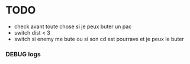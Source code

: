 # TODO
- check avant toute chose si je peux buter un pac
- switch dist < 3
- switch si enemy me bute ou si son cd est pourrave et je peux le buter

### DEBUG logs

 